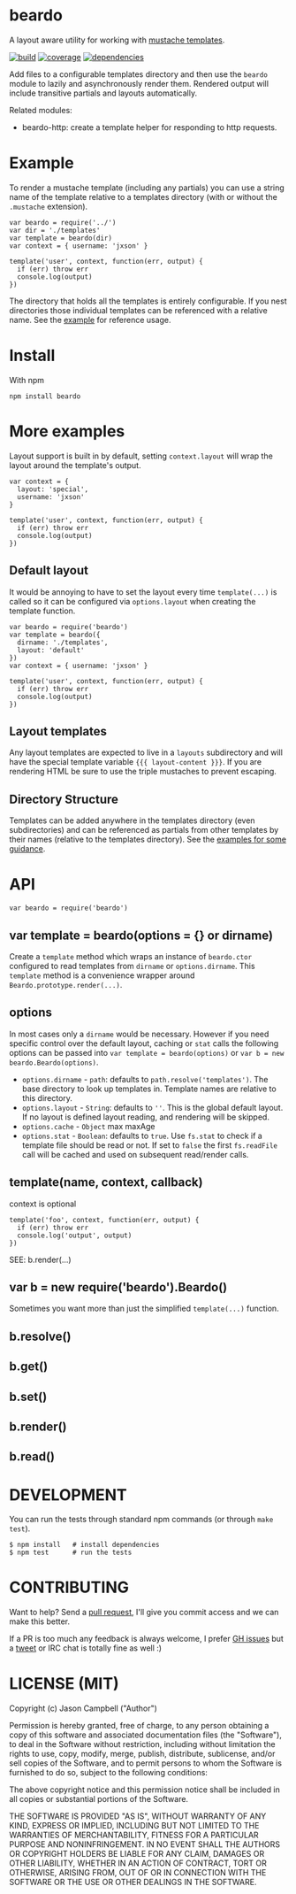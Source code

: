 # beardo

A layout aware utility for working with [mustache templates][mustache].

[![build][travis-badge]][travis-link] [![coverage][coverage-badge]][coverage-link] [![dependencies][dependency-badge]][dependency-link]

Add files to a configurable templates directory and then use the `beardo` module to lazily and asynchronously render them. Rendered output will include transitive partials and layouts automatically.

Related modules:

* beardo-http: create a template helper for responding to http requests.

# Example

To render a mustache template (including any partials) you can use a string name of the template relative to a templates directory (with or without the `.mustache` extension).

    var beardo = require('../')
    var dir = './templates'
    var template = beardo(dir)
    var context = { username: 'jxson' }

    template('user', context, function(err, output) {
      if (err) throw err
      console.log(output)
    })

The directory that holds all the templates is entirely configurable. If you nest directories those individual templates can be referenced with a relative name. See the [example] for reference usage.

# Install

With npm

    npm install beardo

# More examples

Layout support is built in by default, setting `context.layout` will wrap the layout around the template's output.

    var context = {
      layout: 'special',
      username: 'jxson'
    }

    template('user', context, function(err, output) {
      if (err) throw err
      console.log(output)
    })

## Default layout

It would be annoying to have to set the layout every time `template(...)` is called so it can be configured via `options.layout` when creating the template function.

    var beardo = require('beardo')
    var template = beardo({
      dirname: './templates',
      layout: 'default'
    })
    var context = { username: 'jxson' }

    template('user', context, function(err, output) {
      if (err) throw err
      console.log(output)
    })

## Layout templates

Any layout templates are expected to live in a `layouts` subdirectory and will have the special template variable `{{{ layout-content }}}`. If you are rendering HTML be sure to use the triple mustaches to prevent escaping.


## Directory Structure

Templates can be added anywhere in the templates directory (even subdirectories) and can be referenced as partials from other templates by their names (relative to the templates directory). See the [examples for some guidance][example].


# API

    var beardo = require('beardo')

## var template = beardo(options = {} or dirname)

Create a `template` method which wraps an instance of `beardo.ctor` configured to read templates from `dirname` or `options.dirname`. This `template` method is a convenience wrapper around `Beardo.prototype.render(...)`.

## options

In most cases only a `dirname` would be necessary. However if you need specific control over the default layout, caching or `stat` calls the following options can be passed into `var template = beardo(options)` or `var b = new beardo.Beardo(options)`.

* `options.dirname` - `path`: defaults to `path.resolve('templates')`. The base directory to look up templates in. Template names are relative to this directory.
* `options.layout` - `String`: defaults to `''`. This is the global default layout. If no layout is defined layout reading, and rendering will be skipped.
* `options.cache` - `Object` max maxAge
* `options.stat` - `Boolean`: defaults to `true`. Use `fs.stat` to check if a template file should be read or not. If set to `false` the first `fs.readFile` call will be cached and used on subsequent read/render calls.

## template(name, context, callback)

context is optional

    template('foo', context, function(err, output) {
      if (err) throw err
      console.log('output', output)
    })

SEE: b.render(...)

## var b = new require('beardo').Beardo()

Sometimes you want more than just the simplified `template(...)` function.

## b.resolve()

## b.get()

## b.set()

## b.render()

## b.read()

# DEVELOPMENT

You can run the tests through standard npm commands (or through `make test`).

    $ npm install   # install dependencies
    $ npm test      # run the tests

# CONTRIBUTING

Want to help? Send a [pull request][pr], I'll give you commit access and we can make this better.

If a PR is too much any feedback is always welcome, I prefer [GH issues][issues] but a [tweet][twitter] or IRC chat is totally fine as well :)

# LICENSE (MIT)

Copyright (c) Jason Campbell ("Author")

Permission is hereby granted, free of charge, to any person obtaining a copy of this software and associated documentation files (the "Software"), to deal in the Software without restriction, including without limitation the rights to use, copy, modify, merge, publish, distribute, sublicense, and/or sell copies of the Software, and to permit persons to whom the Software is furnished to do so, subject to the following conditions:

The above copyright notice and this permission notice shall be included in all copies or substantial portions of the Software.

THE SOFTWARE IS PROVIDED "AS IS", WITHOUT WARRANTY OF ANY KIND, EXPRESS OR IMPLIED, INCLUDING BUT NOT LIMITED TO THE WARRANTIES OF MERCHANTABILITY, FITNESS FOR A PARTICULAR PURPOSE AND NONINFRINGEMENT. IN NO EVENT SHALL THE AUTHORS OR COPYRIGHT HOLDERS BE LIABLE FOR ANY CLAIM, DAMAGES OR OTHER LIABILITY, WHETHER IN AN ACTION OF CONTRACT, TORT OR OTHERWISE, ARISING FROM, OUT OF OR IN CONNECTION WITH THE SOFTWARE OR THE USE OR OTHER DEALINGS IN THE SOFTWARE.

[mustache]: http://mustache.github.io
[templar]: http://npmjs.org/package/templar
[etag]: http://en.wikipedia.org/wiki/HTTP_ETag
[example]: https://github.com/jxson/beardo/tree/master/examples
[issues]: https://github.com/jxson/beardo/issues
[pr]: https://github.com/jxson/beardo/pulls
[twitter]: https://twitter.com/jxson
[travis-badge]: https://secure.travis-ci.org/jxson/beardo.png
[travis-link]: http://travis-ci.org/jxson/beardo
[coverage-badge]: https://coveralls.io/repos/jxson/beardo/badge.svg?branch=
[coverage-link]: https://coveralls.io/r/jxson/beardo?branch=
[dependency-badge]: https://david-dm.org/jxson/beardo.png
[dependency-link]: https://david-dm.org/jxson/beardo
